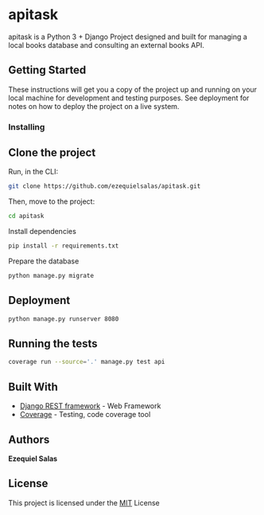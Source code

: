 # apitask

apitask is a Python 3 + Django Project designed and built for managing a local books database and consulting an external books API.

## Getting Started

These instructions will get you a copy of the project up and running on your local machine for development and testing purposes. See deployment for notes on how to deploy the project on a live system.


### Installing

## Clone the project

Run, in the CLI:
```bash
git clone https://github.com/ezequielsalas/apitask.git
```

Then, move to the project:
```bash
cd apitask
```

Install dependencies
```bash
pip install -r requirements.txt
```

Prepare the database
```bash
python manage.py migrate
```

## Deployment

```bash
python manage.py runserver 8080
```

## Running the tests

```bash
coverage run --source='.' manage.py test api
```

## Built With

* [Django REST framework](https://github.com/encode/django-rest-framework) - Web Framework
* [Coverage](https://github.com/nedbat/coveragepy) - Testing, code coverage tool

## Authors

**Ezequiel Salas**

## License

This project is licensed under the [MIT](https://choosealicense.com/licenses/mit/) License
